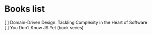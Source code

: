 # Books list

[ ] Domain-Driven Design: Tackling Complexity in the Heart of Software  
[ ] You Don't Know JS Yet (book series) 

